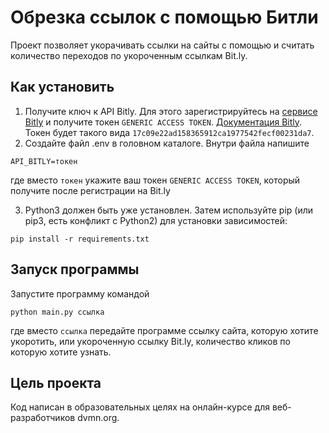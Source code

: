 # Обрезка ссылок с помощью Битли

Проект позволяет укорачивать ссылки на сайты с помощью и считать количество переходов по укороченным ссылкам Bit.ly.
## Как установить

1. Получите ключ к API Bitly. Для этого зарегистрируйтесь на [сервисе Bitly](https://bitly.com/) и получите токен `GENERIC ACCESS TOKEN`. [Документация Bitly](https://dev.bitly.com/). Токен будет такого вида `17c09e22ad158365912ca1977542fecf00231da7`.
2. Создайте файл .env в головном каталоге. Внутри файла напишите 
```
API_BITLY=токен
```
где вместо `токен` укажите ваш токен `GENERIC ACCESS TOKEN`, который получите после регистрации на Bit.ly

3. Python3 должен быть уже установлен. Затем используйте pip (или pip3, есть конфликт с Python2) для установки зависимостей:

```
pip install -r requirements.txt
```

## Запуск программы
Запустите программу командой 
```
python main.py ссылка
```
где вместо `ссылка` передайте программе ссылку сайта, которую хотите укоротить, или укороченную ссылку    Bit.ly, количество кликов по которую хотите узнать.

## Цель проекта

 Код написан в образовательных целях на онлайн-курсе для веб-разработчиков dvmn.org.
